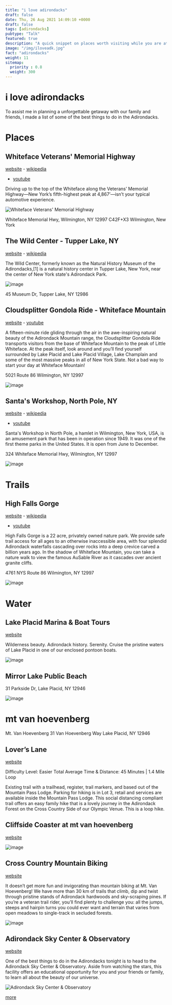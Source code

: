 ```yaml
---
title: "i love adirondacks"
draft: false
date: Thu, 26 Aug 2021 14:09:10 +0000
draft: false
tags: [adirondacks]
pubtype: "Talk"
featured: true
description: "A quick snippet on places worth visiting while you are at adirondacks."
image: "/img/iloveadk.jpg"
fact: "adirondacks"
weight: 11
sitemap:
  priority : 0.8
  weight: 300
---
```


# i love adirondacks

To assist me in planning a unforgettable getaway with our family and friends, I made a list of some of the best things to do in the Adirondacks.

# Places

## Whiteface Veterans' Memorial Highway

[website](https://whiteface.com/todo/whiteface-veterans-memorial-highway/
) - [wikipedia](https://en.wikipedia.org/wiki/New_York_State_Route_431)
- [youtube](https://www.youtube.com/results?search_query=Whiteface+Veterans%27+Memorial+Highway)

Driving up to the top of the Whiteface along the Veterans’ Memorial Highway—New York’s fifth-highest peak at 4,867’—isn’t your typical automotive experience.

![Whiteface Veterans' Memorial Highway](https://www.wilmingtonwhitefacemtb.com/wp-content/uploads/2017/04/Wilmington-768x576.jpg)

Whiteface Memorial Hwy, Wilmington, NY 12997
C42F+X3 Wilmington, New York

## The Wild Center - Tupper Lake, NY

[website](https://www.wildcenter.org/) - [wikipedia](https://en.wikipedia.org/wiki/The_Wild_Center)

The Wild Center, formerly known as the Natural History Museum of the Adirondacks,[1] is a natural history center in Tupper Lake, New York, near the center of New York state's Adirondack Park.

![image](https://nitrocdn.com/nrySoMTdLOiwYcExRRERttMDYewwmJKN/assets/static/optimized/rev-84e5e21/wp-content/uploads/2020/12/The-Wild-Center-%E2%80%94-Tupper-Lake.jpg)

45 Museum Dr, Tupper Lake, NY 12986


## Cloudsplitter Gondola Ride - Whiteface Mountain

[website](https://whiteface.com/lift/cloudsplitter-gondola-ride/) - [youtube](https://www.youtube.com/results?search_query=Cloudsplitter+Gondola)

A fifteen-minute ride gliding through the air in the awe-inspiring natural beauty of the Adirondack Mountain range, the Cloudsplitter Gondola Ride transports visitors from the base of Whiteface Mountain to the peak of Little Whiteface. At the peak itself, look around and you’ll find yourself surrounded by Lake Placid and Lake Placid Village, Lake Champlain and some of the most massive peaks in all of New York State. Not a bad way to start your day at Whiteface Mountain!

5021 Route 86
Wilmington, NY 12997

![image](http://www.onlyinyourstate.com/wp-content/uploads/2016/06/whiteface-mountain-1.jpg)

## Santa's Workshop, North Pole, NY
[website](https://www.northpoleny.com/) - [wikipedia](https://en.wikipedia.org/wiki/Santa's_Workshop_(New_York_amusement_park))
- [youtube](https://www.youtube.com/results?search_query=Santa%27s+Workshop%2C+North+Pole%2C+NY)

Santa's Workshop in North Pole, a hamlet in Wilmington, New York, USA, is an amusement park that has been in operation since 1949. It was one of the first theme parks in the United States. It is open from June to December.


324 Whiteface Memorial Hwy, Wilmington, NY 12997

![image](https://www.adirondack.net/images/aerialviewsantavillage.jpg)

# Trails

## High Falls Gorge
[website](https://highfallsgorge.com/) - [wikipedia](https://en.wikipedia.org/wiki/New_York_State_Route_431)
- [youtube](https://www.youtube.com/results?search_query=high+falls+gorge+adirondacks)


High Falls Gorge is a 22 acre, privately owned nature park. We provide safe trail access for all ages to an otherwise inaccessible area, with four splendid Adirondack waterfalls cascading over rocks into a deep crevice carved a billion years ago. In the shadow of Whiteface Mountain, you can take a nature walk to view the famous AuSable River as it cascades over ancient granite cliffs.

4761 NYS Route 86
Wilmington, NY 12997

![image](https://www.lakeplacid.com/f/styles/simple_image_slideshow/public/listing/1440/highfallsgorge-highfallsgorge-1440x700-logo.jpg?itok=xMWXIw9W)

# Water

## Lake Placid Marina & Boat Tours

[website](https://www.lakeplacidmarina.com/)

Wilderness beauty. Adirondack history. Serenity. Cruise the pristine waters of Lake Placid in one of our enclosed pontoon boats.

![image]()

## Mirror Lake Public Beach

31 Parkside Dr, Lake Placid, NY 12946

![image](https://www.lakeplacid.com/f/styles/simple_image_slideshow/public/listing/2410/beachhouse2.jpg?itok=85VEeuB8)

# mt van hoevenberg

Mt. Van Hoevenberg
31 Van Hoevenberg Way
Lake Placid, NY 12946

## Lover’s Lane
[website](https://mtvanhoevenberg.com/todo/hiking/)

Difficulty Level: Easier
Total Average Time & Distance: 45 Minutes  |  1.4 Mile Loop

Existing trail with a trailhead, register, trail markers, and based out of the Mountain Pass Lodge. Parking for hiking is in Lot 3, retail and services are available inside the Mountain Pass Lodge. This social distancing compliant trail offers an easy family hike that is a lovely journey in the Adirondack Forest on the Cross Country Side of our Olympic Venue. This is a loop hike.


## Cliffside Coaster at mt van hoevenberg

[website](https://mtvanhoevenberg.com/todo/cliffside-coaster/)

![image](https://www.localsyr.com/wp-content/uploads/sites/63/2020/10/Screen-Shot-2020-10-12-at-7.24.16-AM.png?strip=1)

## Cross Country Mountain Biking

[website](https://mtvanhoevenberg.com/todo/cross-country-mountain-biking/)

It doesn’t get more fun and invigorating than mountain biking at Mt. Van Hoevenberg! We have more than 30 km of trails that climb, dip and twist through pristine stands of Adirondack hardwoods and sky-scraping pines. If you’re a veteran trail rider, you’ll find plenty to challenge you: all the jumps, steeps and hairpin turns you could ever want and terrain that varies from open meadows to single-track in secluded forests.

![image](https://mtvanhoevenberg.com/wp-content/uploads/sites/6/2020/06/SummerLoppet-1024x576.jpg)

## Adirondack Sky Center & Observatory

[website](https://www.adirondackskycenter.org/)

One of the best things to do in the Adirondacks tonight is to head to the Adirondack Sky Center & Observatory. Aside from watching the stars, this facility offers an educational opportunity for you and your friends or family, to learn all about the beauty of our universe.

![Adirondack Sky Center & Observatory](https://nitrocdn.com/nrySoMTdLOiwYcExRRERttMDYewwmJKN/assets/static/optimized/rev-84e5e21/wp-content/uploads/2020/12/The-Adirondack-Sky-Center-Observatory-%E2%80%94-Tupper-Lake.jpg)

[more](https://familydestinationsguide.com/best-things-to-do-in-the-adirondacks/)
